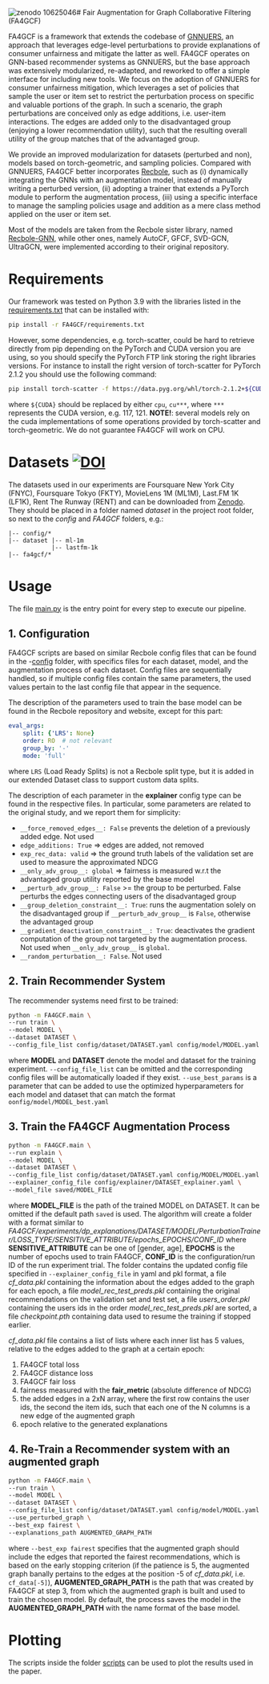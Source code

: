 ![zenodo 10625046](https://github.com/jackmedda/FA4GCF/assets/26059819/c37df9bc-f54b-496a-b179-b63a5de48381)# Fair Augmentation for Graph Collaborative Filtering (FA4GCF)

FA4GCF is a framework that extends the codebase of [GNNUERS](https://github.com/jackmedda/RS-BGExplainer/tree/main/gnnuers),
an approach that leverages edge-level perturbations to provide explanations of consumer unfairness and mitigate
the latter as well.
FA4GCF operates on GNN-based recommender systems as GNNUERS, but the base approach was extensively modularized,
re-adapted, and reworked to offer a simple interface for including new tools.
We focus on the adoption of GNNUERS for consumer unfairness mitigation, which leverages a set of policies that
sample the user or item set to restrict the perturbation process on specific and valuable portions of the graph.
In such a scenario, the graph perturbations are conceived only as edge additions, i.e. user-item interactions.
The edges are added only to the disadvantaged group (enjoying a lower recommendation utility), such that the
resulting overall utility of the group matches that of the advantaged group.

We provide an improved modularization for datasets (perturbed and non), models based on torch-geometric, and
sampling policies.
Compared with GNNUERS, FA4GCF better incorporates [Recbole](https://github.com/RUCAIBox/RecBole),
such as (i) dynamically integrating the GNNs with an augmentation model, instead of manually writing a perturbed version, (ii)
adopting a trainer that extends a PyTorch module to perform the augmentation process, (iii) using a specific interface
to manage the sampling policies usage and addition as a mere class method applied on the user or item set.

Most of the models are taken from the Recbole sister library, named [Recbole-GNN](https://github.com/RUCAIBox/RecBole-GNN/tree/main),
while other ones, namely AutoCF, GFCF, SVD-GCN, UltraGCN, were implemented according to their original repository.

# Requirements
Our framework was tested on Python 3.9 with the libraries listed in the
[requirements.txt](FA4GCF/requirements.txt) that can be installed with:
```bash
pip install -r FA4GCF/requirements.txt
```
However, some dependencies, e.g. torch-scatter, could be hard to retrieve
directly from pip depending on the PyTorch and CUDA version you are using, so you should
specify the PyTorch FTP link storing the right libraries versions.
For instance to install the right version of torch-scatter for PyTorch 2.1.2
you should use the following command:
```bash
pip install torch-scatter -f https://data.pyg.org/whl/torch-2.1.2+${CUDA}.html
```
where `${CUDA}` should be replaced by either `cpu`, `cu***`, where `***` represents the
CUDA version, e.g. 117, 121.
__NOTE!__: several models rely on the cuda implementations of some operations provided by torch-scatter and
torch-geometric. We do not guarantee FA4GCF will work on CPU.

# Datasets [![DOI](https://zenodo.org/badge/DOI/10.5281/zenodo.10625046.svg)](https://doi.org/10.5281/zenodo.10625046)


The datasets used in our experiments are Foursquare New York City (FNYC),
Foursquare Tokyo (FKTY), MovieLens 1M (ML1M), Last.FM 1K (LF1K), Rent The Runway (RENT) and
can be downloaded from [Zenodo](https://zenodo.org/doi/10.5281/zenodo.10625045).
They should be placed in a folder named _dataset_ in the project root folder,
so next to the _config_ and _FA4GCF_ folders, e.g.:
```
|-- config/*
|-- dataset |-- ml-1m
            |-- lastfm-1k
|-- fa4gcf/*
```

# Usage

The file [main.py](fa4gcf/main.py) is the entry point for every step to execute our pipeline.

## 1. Configuration

FA4GCF scripts are based on similar Recbole config files that can be found in the
-[config](config) folder, with specifics files for each dataset, model, and the augmentation process of each dataset.
Config files are sequentially handled, so if multiple config files contain the same parameters, the used values pertain
to the last config file that appear in the sequence.

The description of the parameters used to train the base model can be found in the Recbole repository
and website, except for this part:
```yaml
eval_args:
    split: {'LRS': None}
    order: RO  # not relevant
    group_by: '-'
    mode: 'full'
```
where `LRS` (Load Ready Splits) is not a Recbole split type, but it is added in our
extended Dataset class to support custom data splits.

The description of each parameter in the __explainer__ config type can be found in the respective files.
In particular, some parameters are related to the original study, and we report them for simplicity:
- `__force_removed_edges__: False` prevents the deletion of a previously added edge. Not used
- `edge_additions: True` => edges are added, not removed
- `exp_rec_data: valid` => the ground truth labels of the validation set are used to measure the approximated NDCG
- `__only_adv_group__: global` => fairness is measured w.r.t the advantaged group utility reported by the base model
- `__perturb_adv_group__: False` >= the group to be perturbed. False perturbs the edges connecting users of
  the disadvantaged group
- `__group_deletion_constraint__: True`: runs the augmentation solely on the disadvantaged group if
  `__perturb_adv_group__` is `False`, otherwise the advantaged group
- `__gradient_deactivation_constraint__: True`: deactivates the gradient computation of the group not targeted by
  the augmentation process. Not used when `__only_adv_group__` is `global`.
- `__random_perturbation__: False`. Not used

## 2. Train Recommender System

The recommender systems need first to be trained:
```bash
python -m FA4GCF.main \
--run train \
--model MODEL \
--dataset DATASET \
--config_file_list config/dataset/DATASET.yaml config/model/MODEL.yaml
```
where __MODEL__ and __DATASET__ denote the model and dataset for the training experiment.
`--config_file_list` can be omitted and the corresponding config files will be automatically loaded if they exist.
`--use_best_params` is a parameter that can be added to use the optimized hyperparameters for each model and dataset
that can match the format `oonfig/model/MODEL_best.yaml`

## 3. Train the FA4GCF Augmentation Process
```bash
python -m FA4GCF.main \
--run explain \
--model MODEL \
--dataset DATASET \
--config_file_list config/dataset/DATASET.yaml config/MODEL/MODEL.yaml \
--explainer_config_file config/explainer/DATASET_explainer.yaml \
--model_file saved/MODEL_FILE
```
where __MODEL_FILE__ is the path of the trained MODEL on DATASET. It can be omitted if the default path `saved` is used.
The algorithm will create a folder with a format similar to
_FA4GCF/experiments/dp_explanations/DATASET/MODEL/PerturbationTrainer/LOSS_TYPE/SENSITIVE_ATTRIBUTE/epochs_EPOCHS/CONF_ID_
where __SENSITIVE_ATTRIBUTE__ can be one of [gender, age], __EPOCHS__ is the number of
epochs used to train FA4GCF, __CONF_ID__ is the configuration/run ID of the run experiment trial.
The folder contains the updated config file specified in `--explainer_config_file` in yaml and pkl format,
a file _cf_data.pkl_ containing the information about the edges added to the graph for each epoch,
a file _model_rec_test_preds.pkl_ containing the original recommendations on the validation set and
test set, a file _users_order.pkl_ containing the users ids in the order _model_rec_test_preds.pkl_ are sorted,
a file _checkpoint.pth_ containing data used to resume the training if stopped earlier.

_cf_data.pkl_ file contains a list of lists where each inner list has 5 values, relative to the edges
added to the graph at a certain epoch:
1) FA4GCF total loss
2) FA4GCF distance loss
3) FA4GCF fair loss
4) fairness measured with the __fair_metric__ (absolute difference of NDCG)
5) the added edges in a 2xN array, where the first row contains the user ids,
the second the item ids, such that each one of the N columns is a new edge of the augmented graph
6) epoch relative to the generated explanations

## 4. Re-Train a Recommender system with an augmented graph
```bash
python -m FA4GCF.main \
--run train \
--model MODEL \
--dataset DATASET \
--config_file_list config/dataset/DATASET.yaml config/model/MODEL.yaml \
--use_perturbed_graph \
--best_exp fairest \
--explanations_path AUGMENTED_GRAPH_PATH
```
where `--best_exp fairest` specifies that the augmented graph should include the edges that reported the fairest
recommendations, which is based on the early stopping criterion (if the patience is 5, the augmented graph banally
pertains to the edges at the position -5 of _cf_data.pkl_, i.e. `cf_data[-5]`), __AUGMENTED_GRAPH_PATH__ is the path
that was created by FA4GCF at step 3, from which the augmented graph is built and used to train the chosen model.
By default, the process saves the model in the __AUGMENTED_GRAPH_PATH__ with the name format of the base model.

# Plotting

The scripts inside the folder [scripts](scripts) can be used to plot the results used in the paper.
